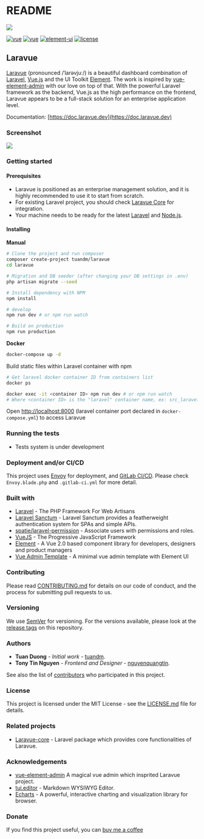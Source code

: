 # README

![](https://cp5.sgp1.cdn.digitaloceanspaces.com/zoro/laravue-cdn/laravue-logo-line.png)

 [![vue](https://img.shields.io/badge/laravel-7.3-brightgreen.svg)](https://laravel.com) [![vue](https://img.shields.io/badge/vue-2.6.10-brightgreen.svg)](https://github.com/vuejs/vue) [![element-ui](https://img.shields.io/badge/element--ui-2.13.0-brightgreen.svg)](https://github.com/ElemeFE/element) [![license](https://img.shields.io/badge/license-MIT-brightgreen.svg)](https://github.com/tuandm/laravue/blob/master/LICENSE)

## Laravue

[Laravue](https://laravue.dev) \(pronounced /ˈlarəvjuː/\) is a beautiful dashboard combination of [Laravel](https://laravel.com/), [Vue.js](https://github.com/vuejs/vue) and the UI Toolkit [Element](https://github.com/ElemeFE/element). The work is inspired by [vue-element-admin](http://panjiachen.github.io/vue-element-admin) with our love on top of that. With the powerful Laravel framework as the backend, Vue.js as the high performance on the frontend, Laravue appears to be a full-stack solution for an enterprise application level.

Documentation: [https://doc.laravue.dev](https://doc.laravue.dev)

### Screenshot

![](https://cdn.laravue.dev/screenshot.png)

### Getting started

#### Prerequisites

* Laravue is positioned as an enterprise management solution, and it is highly recommended to use it to start from scratch.
* For existing Laravel project, you should check [Laravue Core](https://github.com/tuandm/laravue-core) for integration.
* Your machine needs to be ready for the latest [Laravel](https://laravel.com/docs/6.x#installation) and [Node.js](https://nodejs.org).

#### Installing

**Manual**

```bash
# Clone the project and run composer
composer create-project tuandm/laravue
cd laravue

# Migration and DB seeder (after changing your DB settings in .env)
php artisan migrate --seed

# Install dependency with NPM
npm install

# develop
npm run dev # or npm run watch

# Build on production
npm run production
```

**Docker**

```bash
docker-compose up -d
```

Build static files within Laravel container with npm

```bash
# Get laravel docker container ID from containers list
docker ps

docker exec -it <container ID> npm run dev # or npm run watch
# Where <container ID> is the "laravel" container name, ex: src_laravel_1
```

Open [http://localhost:8000](http://localhost:8000) \(laravel container port declared in `docker-compose.yml`\) to access Laravue

### Running the tests

* Tests system is under development

### Deployment and/or CI/CD

This project uses [Envoy](https://laravel.com/docs/5.8/envoy) for deployment, and [GitLab CI/CD](https://about.gitlab.com/product/continuous-integration/). Please check `Envoy.blade.php` and `.gitlab-ci.yml` for more detail.

### Built with

* [Laravel](https://laravel.com/) - The PHP Framework For Web Artisans
* [Laravel Sanctum](https://github.com/laravel/sanctum/) - Laravel Sanctum provides a featherweight authentication system for SPAs and simple APIs.
* [spatie/laravel-permission](https://github.com/spatie/laravel-permission) - Associate users with permissions and roles.
* [VueJS](https://vuejs.org/) - The Progressive JavaScript Framework
* [Element](https://element.eleme.io/) - A  Vue 2.0 based component library for developers, designers and product managers
* [Vue Admin Template](https://github.com/PanJiaChen/vue-admin-template) - A minimal vue admin template with Element UI

### Contributing

Please read [CONTRIBUTING.md](contributing.md) for details on our code of conduct, and the process for submitting pull requests to us.

### Versioning

We use [SemVer](http://semver.org/) for versioning. For the versions available, please look at the [release tags](https://github.com/tuandm/laravue/tags) on this repository.

### Authors

* **Tuan Duong** - _Initial work_ - [tuandm](https://github.com/tuandm).
* **Tony Tin Nguyen** - _Frontend and Designer_ - [nguyenquangtin](https://github.com/nguyenquangtin).

See also the list of [contributors](https://github.com/tuandm/laravue/contributors) who participated in this project.

### License

This project is licensed under the MIT License - see the [LICENSE.md](https://github.com/FHARIS2019/laravue/tree/f5c227bac0199479b5e1abfb70f307b21ff65032/LICENSE/README.md) file for details.

### Related projects

* [Laravue-core](https://github.com/tuandm/laravue-core) - Laravel package which provides core functionalities of Laravue.

### Acknowledgements

* [vue-element-admin](https://panjiachen.github.io/vue-element-admin/#/) A magical vue admin which insprited Laravue project.
* [tui.editor](https://github.com/nhnent/tui.editor) - Markdown WYSIWYG Editor.
* [Echarts](http://echarts.apache.org/) - A powerful, interactive charting and visualization library for browser.

### Donate

If you find this project useful, you can [buy me a coffee](https://www.buymeacoffee.com/tuandm)

